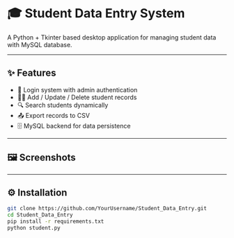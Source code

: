 # 🎓 Student Data Entry System

A Python + Tkinter based desktop application for managing student data with MySQL database.

---

## ✨ Features
- 🔐 Login system with admin authentication
- 🧍‍♂️ Add / Update / Delete student records
- 🔍 Search students dynamically
- 📤 Export records to CSV
- 🗄️ MySQL backend for data persistence

---

## 🖼️ Screenshots

---

## ⚙️ Installation
```bash
git clone https://github.com/YourUsername/Student_Data_Entry.git
cd Student_Data_Entry
pip install -r requirements.txt
python student.py
